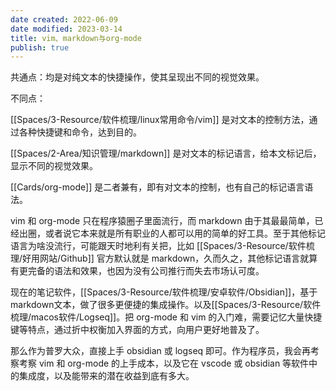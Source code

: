 ```yaml
---
date created: 2022-06-09
date modified: 2023-03-14
title: vim、markdown与org-mode
publish: true
---
```


共通点：均是对纯文本的快捷操作，使其呈现出不同的视觉效果。

不同点：

[[Spaces/3-Resource/软件梳理/linux常用命令/vim]] 是对文本的控制方法，通过各种快捷键和命令，达到目的。

[[Spaces/2-Area/知识管理/markdown]] 是对文本的标记语言，给本文标记后，显示不同的视觉效果。

[[Cards/org-mode]] 是二者兼有，即有对文本的控制，也有自己的标记语言语法。

vim 和 org-mode 只在程序猿圈子里面流行，而 markdown 由于其最最简单，已经出圈，或者说它本来就是所有职业的人都可以用的简单的好工具。至于其他标记语言为啥没流行，可能跟天时地利有关把，比如 [[Spaces/3-Resource/软件梳理/好用网站/Github]] 官方默认就是 markdown，久而久之，其他标记语言就算有更完备的语法和效果，也因为没有公司推行而失去市场认可度。

现在的笔记软件，[[Spaces/3-Resource/软件梳理/安卓软件/Obsidian]]，基于markdown文本，做了很多更便捷的集成操作。以及[[Spaces/3-Resource/软件梳理/macos软件/Logseq]]。把 org-mode 和 vim 的入门难，需要记忆大量快捷键等特点，通过折中权衡加入界面的方式，向用户更好地普及了。

那么作为普罗大众，直接上手 obsidian 或 logseq 即可。作为程序员，我会再考察考察 vim 和 org-mode 的上手成本，以及它在 vscode 或 obsidian 等软件中的集成度，以及能带来的潜在收益到底有多大。